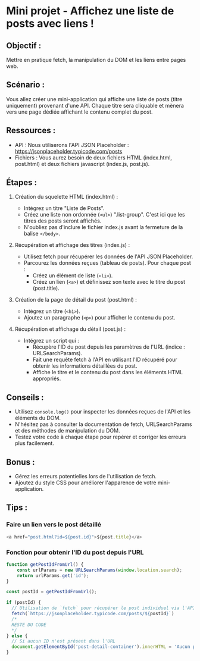 # Mini projet - Affichez une liste de posts avec liens !

## Objectif :

Mettre en pratique fetch, la manipulation du DOM et les liens entre pages web.

## Scénario :

Vous allez créer une mini-application qui affiche une liste de posts (titre uniquement) provenant d'une API. Chaque titre sera cliquable et mènera vers une page dédiée affichant le contenu complet du post.

## Ressources :

- API : Nous utiliserons l'API JSON Placeholder : https://jsonplaceholder.typicode.com/posts
- Fichiers : Vous aurez besoin de deux fichiers HTML (index.html, post.html) et deux fichiers javascript (index.js, post.js).

## Étapes :

1. Création du squelette HTML (index.html) :

    - Intégrez un titre "Liste de Posts".
    - Créez une liste non ordonnée (`<ul>`) ".list-group". C'est ici que les titres des posts seront affichés.
    - N'oubliez pas d'inclure le fichier index.js avant la fermeture de la balise `</body>`.


1. Récupération et affichage des titres (index.js) :

    - Utilisez fetch pour récupérer les données de l'API JSON Placeholder.
    - Parcourez les données reçues (tableau de posts). Pour chaque post :
        - Créez un élément de liste (`<li>`).
        - Créez un lien (`<a>`) et définissez son texte avec le titre du post (post.title).


1. Création de la page de détail du post (post.html) :

    - Intégrez un titre (`<h1>`).
    - Ajoutez un paragraphe (`<p>`) pour afficher le contenu du post.


1. Récupération et affichage du détail (post.js) :
    - Intégrez un script qui :
        - Récupère l'ID du post depuis les paramètres de l'URL (indice : URLSearchParams).
        - Fait une requête fetch à l'API en utilisant l'ID récupéré pour obtenir les informations détaillées du post.
        - Affiche le titre et le contenu du post dans les éléments HTML appropriés.


## Conseils :

- Utilisez `console.log()` pour inspecter les données reçues de l'API et les éléments du DOM.
- N'hésitez pas à consulter la documentation de fetch, URLSearchParams et des méthodes de manipulation du DOM.
- Testez votre code à chaque étape pour repérer et corriger les erreurs plus facilement.

## Bonus :

- Gérez les erreurs potentielles lors de l'utilisation de fetch.
- Ajoutez du style CSS pour améliorer l'apparence de votre mini-application.

## Tips :

### Faire un lien vers le post détaillé

```js
<a href="post.html?id=${post.id}">${post.title}</a>
```

### Fonction pour obtenir l'ID du post depuis l'URL

```js
function getPostIdFromUrl() {
    const urlParams = new URLSearchParams(window.location.search);
    return urlParams.get('id');
}

const postId = getPostIdFromUrl();

if (postId) {
  // Utilisation de `fetch` pour récupérer le post individuel via l'API JSONPlaceholder
  fetch(`https://jsonplaceholder.typicode.com/posts/${postId}`)
  /*
  RESTE DU CODE
  */
} else {
  // Si aucun ID n'est présent dans l'URL
  document.getElementById('post-detail-container').innerHTML = 'Aucun post sélectionné.';
}
```
